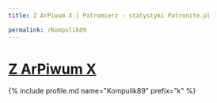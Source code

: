 ```yaml
---
title: Z ArPiwum X | Patromierz - statystyki Patronite.pl

permalink: /Kompulik89
---
```


# [Z ArPiwum X](https://patronite.pl/Kompulik89)

{% include profile.md name="Kompulik89" prefix="k" %}
